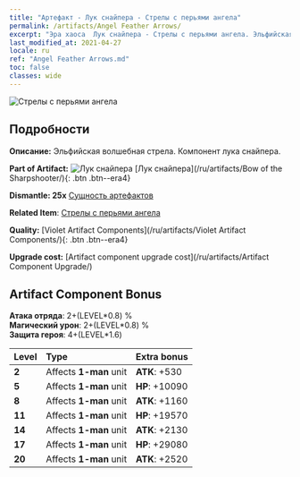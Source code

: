 ```yaml
---
title: "Артефакт - Лук снайпера - Стрелы с перьями ангела"
permalink: /artifacts/Angel Feather Arrows/
excerpt: "Эра хаоса  Лук снайпера - Стрелы с перьями ангела. Эльфийская волшебная стрела. Компонент лука снайпера."
last_modified_at: 2021-04-27
locale: ru
ref: "Angel Feather Arrows.md"
toc: false
classes: wide
---
```


 ![Стрелы с перьями ангела](/images/t/artifact_40102.png)



## Подробности

 **Описание:** Эльфийская волшебная стрела. Компонент лука снайпера.

 **Part of Artifact:** ![Лук снайпера](/images/t/icon_artifact_10.png) [Лук снайпера](/ru/artifacts/Bow of the Sharpshooter/){: .btn .btn--era4}

 **Dismantle: 25x** [Сущность артефактов](/ItemsRU/con_905/)

 **Related Item**: [Стрелы с перьями ангела](/ItemsRU/art_104/)

 **Quality:** [Violet Artifact Components](/ru/artifacts/Violet Artifact Components/){: .btn .btn--era4}

 **Upgrade cost:** [Artifact component upgrade cost](/ru/artifacts/Artifact Component Upgrade/)

## Artifact Component Bonus

  **Атака отряда**: 2+(LEVEL\*0.8) %<br/>**Магический урон**: 2+(LEVEL\*0.8) %<br/>**Защита героя**: 4+(LEVEL\*1.6)

  |  Level  | Type |    Extra bonus  | 
  |:--------|:-----|:----------------| 
  | **2** | Affects **1-man** unit | **ATK**: +530 | 
  | **5** | Affects **1-man** unit | **HP**: +10090 | 
  | **8** | Affects **1-man** unit | **ATK**: +1160 | 
  | **11** | Affects **1-man** unit | **HP**: +19570 | 
  | **14** | Affects **1-man** unit | **ATK**: +2130 | 
  | **17** | Affects **1-man** unit | **HP**: +29080 | 
  | **20** | Affects **1-man** unit | **ATK**: +2520 | 
